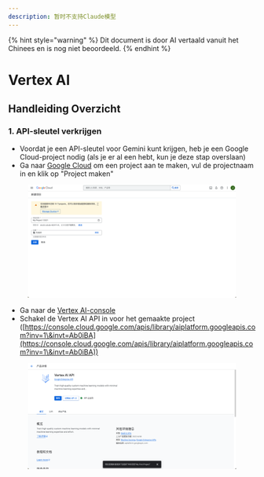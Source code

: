 ```yaml
---
description: 暂时不支持Claude模型
---
```


{% hint style="warning" %}
Dit document is door AI vertaald vanuit het Chinees en is nog niet beoordeeld.
{% endhint %}

# Vertex AI

## Handleiding Overzicht

### 1. API-sleutel verkrijgen

*   Voordat je een API-sleutel voor Gemini kunt krijgen, heb je een Google Cloud-project nodig (als je er al een hebt, kun je deze stap overslaan)
*   Ga naar [Google Cloud](https://console.cloud.google.com/projectcreate) om een project aan te maken, vul de projectnaam in en klik op "Project maken"

<figure><img src="../../.gitbook/assets/image (1).png" alt=""><figcaption></figcaption></figure>

*   Ga naar de [Vertex AI-console](https://console.cloud.google.com/vertex-ai)
*   Schakel de Vertex AI API in voor het gemaakte project ([https://console.cloud.google.com/apis/library/aiplatform.googleapis.com?inv=1\&invt=Ab0iBA](https://console.cloud.google.com/apis/library/aiplatform.googleapis.com?inv=1\&invt=Ab0iBA))

<figure><img src="../../.gitbook/assets/image (78).png" alt=""><figcaption></figcaption></figure>